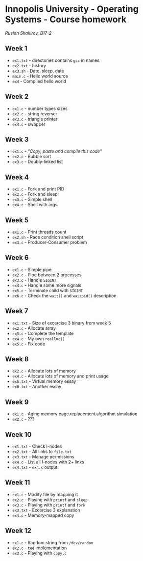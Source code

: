 # Innopolis University - Operating Systems - Course homework

_Ruslan Shakirov, B17-2_

## Week 1
- `ex1.txt` - directories contains `gcc` in names
- `ex2.txt` - history
- `ex3.sh` - Date, sleep, date
- `main.c` - Hello world source
- `ex4` - Compiled hello world

## Week 2
- `ex1.c` - number types sizes
- `ex2.c` - string reverser
- `ex3.c` - triangle printer
- `ex4.c` - swapper

## Week 3
- `ex1.c` - _"Copy, paste and compile this code"_
- `ex2.c` - Bubble sort
- `ex3.c` - Doubly-linked list

## Week 4
- `ex1.c` - Fork and print PID
- `ex2.c` - Fork and sleep
- `ex3.c` - Simple shell
- `ex4.c` - Shell with args

## Week 5
- `ex1.c` - Print threads count
- `ex2.sh` - Race condition shell script
- `ex3.c` - Producer-Consumer problem

## Week 6
- `ex1.c` - Simple pipe
- `ex2.c` - Pipe between 2 processes
- `ex3.c` - Handle `SIGINT`
- `ex4.c` - Handle some more signals
- `ex5.c` - Terminate child with `SIGINT`
- `ex6.c` - Check the `wait()` and `waitpid()` description

## Week 7
- `ex1.txt` - Size of excercise 3 binary from week 5
- `ex2.c` - Allocate array
- `ex3.c` - Complete the template
- `ex4.c` - My own `realloc()`
- `ex5.c` - Fix code

## Week 8
- `ex2.c` - Allocate lots of memory
- `ex4.c` - Allocate lots of memory and print usage
- `ex5.txt` - Virtual memory essay
- `ex6.txt` - Another essay

## Week 9
- `ex1.c` - Aging memory page replacement algorithm simulation
- `ex2.c` - ???

## Week 10
- `ex1.txt` - Check I-nodes
- `ex2.txt` - All links to `file.txt`
- `ex3.txt` - Manage permissions
- `ex4.c` - List all I-nodes with 2+ links
- `ex4.txt` - `ex4.c` output

## Week 11
- `ex1.c` - Modify file by mapping it
- `ex2.c` - Playing with `printf` and `sleep`
- `ex3.c` - Playing with `printf` and `fork`
- `ex3.txt` - Excercise 3 explanation
- `ex4.c` - Memory-mapped copy

## Week 12
- `ex1.c` - Random string from `/dev/random`
- `ex2.c` - `tee` implementation
- `ex3.c` - Playing with `copy.c`
